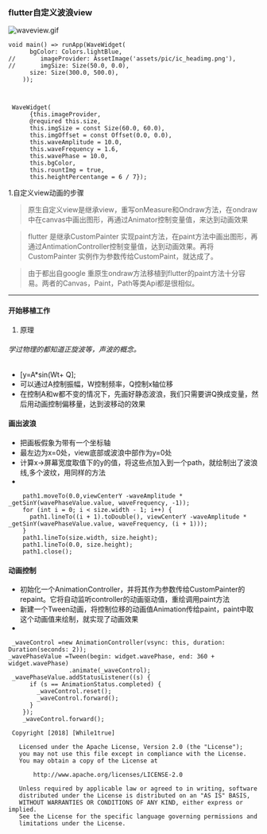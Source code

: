 ### flutter自定义波浪view

![waveview.gif](https://github.com/While1true/WaveView_flutter/blob/master/waveview.gif)
```
void main() => runApp(WaveWidget(
      bgColor: Colors.lightBlue,
//       imageProvider: AssetImage('assets/pic/ic_headimg.png'),
//       imgSize: Size(50.0, 0.0),
      size: Size(300.0, 500.0),
    ));



 WaveWidget(
      {this.imageProvider,
      @required this.size,
      this.imgSize = const Size(60.0, 60.0),
      this.imgOffset = const Offset(0.0, 0.0),
      this.waveAmplitude = 10.0,
      this.waveFrequency = 1.6,
      this.wavePhase = 10.0,
      this.bgColor,
      this.rountImg = true,
      this.heightPercentange = 6 / 7});
```

1.自定义view动画的步骤
> 原生自定义view是继承view，重写onMeasure和Ondraw方法，在ondraw中在canvas中画出图形，再通过Animator控制变量值，来达到动画效果

> flutter 是继承CustomPainter 实现paint方法，在paint方法中画出图形，再通过AntimationController控制变量值，达到动画效果。再将CustomPainter 实例作为参数传给CustomPaint，就达成了。

>由于都出自google 重原生ondraw方法移植到flutter的paint方法十分容易。两者的Canvas，Paint，Path等类Api都是很相似。


---
#### 开始移植工作
  
1. 原理
###### 学过物理的都知道正旋波等，声波的概念。
- [y=A*sin(Wt+ Q];
- 可以通过A控制振幅，W控制频率，Q控制x轴位移
- 在控制A和w都不变的情况下，先画好静态波浪，我们只需要讲Q换成变量，然后用动画控制偏移量，达到波移动的效果

#### 画出波浪

- 把画板假象为带有一个坐标轴
- 最左边为x=0处，view底部或波浪中部作为y=0处
- 计算x->屏幕宽度取值下的y的值，将这些点加入到一个path，就绘制出了波浪线,多个波纹，用同样的方法
-
```
    path1.moveTo(0.0,viewCenterY -waveAmplitude * _getSinY(wavePhaseValue.value, waveFrequency, -1));
    for (int i = 0; i < size.width - 1; i++) {
      path1.lineTo((i + 1).toDouble(), viewCenterY -waveAmplitude * _getSinY(wavePhaseValue.value, waveFrequency, (i + 1)));
    }
    path1.lineTo(size.width, size.height);
    path1.lineTo(0.0, size.height);
    path1.close();
```

#### 动画控制
- 初始化一个AnimationController，并将其作为参数传给CustomPainter的repaint。它将自动监听controller的动画驱动值，重绘调用paint方法
- 新建一个Tween动画，将控制位移的动画值Animation<double>传给paint，paint中取这个动画值来绘制，就实现了动画效果
-
```
 _waveControl =new AnimationController(vsync: this, duration: Duration(seconds: 2));
_wavePhaseValue =Tween(begin: widget.wavePhase, end: 360 + widget.wavePhase)
                 .animate(_waveControl);
 _wavePhaseValue.addStatusListener((s) {
      if (s == AnimationStatus.completed) {
        _waveControl.reset();
        _waveControl.forward();
      }
    });
    _waveControl.forward();

```

```
 Copyright [2018] [While1true]

   Licensed under the Apache License, Version 2.0 (the "License");
   you may not use this file except in compliance with the License.
   You may obtain a copy of the License at

       http://www.apache.org/licenses/LICENSE-2.0

   Unless required by applicable law or agreed to in writing, software
   distributed under the License is distributed on an "AS IS" BASIS,
   WITHOUT WARRANTIES OR CONDITIONS OF ANY KIND, either express or implied.
   See the License for the specific language governing permissions and
   limitations under the License.
```
